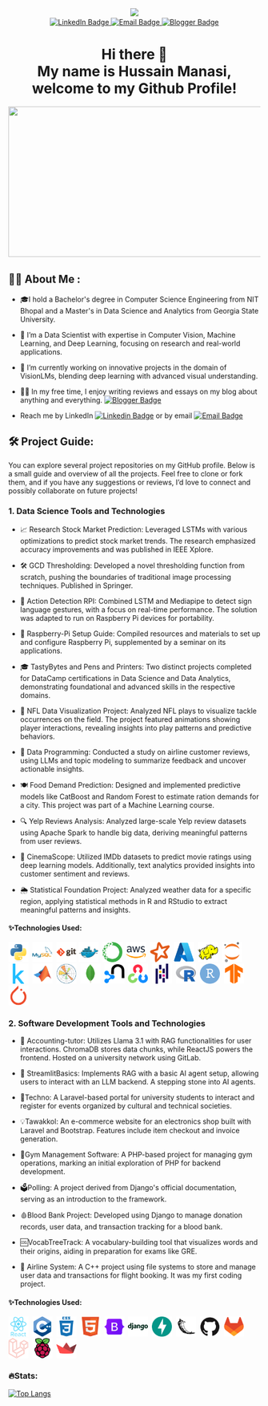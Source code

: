 
<!--
**codesbyhussain/codesbyhussain** is a ✨ _special_ ✨ repository because its `README.md` (this file) appears on your GitHub profile.

Here are some ideas to get you started:
-->

<div id="header" align="center">
  <img src="https://media.giphy.com/media/M9gbBd9nbDrOTu1Mqx/giphy.gif" width="100"/>

<div id="badges">
  <a href="https://www.linkedin.com/in/hussain-manasi/">
    <img src="https://img.shields.io/badge/LinkedIn-blue?style=for-the-badge&logo=linkedin&logoColor=white" alt="LinkedIn Badge"/>
  </a>
  <a href="mailto:hussainjmanasi@gmail.com">
    <img src="https://img.shields.io/badge/Gmail-D14836?style=for-the-badge&logo=gmail&logoColor=white" alt="Email Badge"/>
  </a>
  <a href="https://reviewshm.blogspot.com/">
    <img src="https://img.shields.io/badge/Blogger-FF5722?style=for-the-badge&logo=blogger&logoColor=white" alt="Blogger Badge"/>
  </a>
  </div>
<h1> Hi there 👋 <br/>
My name is Hussain Manasi, welcome to my Github Profile!</h1>
  </div>

<div align="center">
  <img src="https://media.giphy.com/media/dWesBcTLavkZuG35MI/giphy.gif" width="600" height="300"/>
</div>

## 🧑‍💻 About Me :

- 🎓I hold a Bachelor's degree in Computer Science Engineering from NIT Bhopal and a Master's in Data Science and Analytics from Georgia State University.

- 🔭 I’m a Data Scientist with expertise in Computer Vision, Machine Learning, and Deep Learning, focusing on research and real-world applications.

- 🌱 I’m currently working on innovative projects in the domain of VisionLMs, blending deep learning with advanced visual understanding.

- ✍🏽 In my free time, I enjoy writing reviews and essays on my blog about anything and everything. [![Blogger Badge](https://img.shields.io/badge/Blogger-FF5722?style=for-the-badge&logo=blogger&logoColor=white
)](https://reviewshm.blogspot.com/)

- Reach me by LinkedIn [![Linkedin Badge](https://img.shields.io/badge/LinkedIn-blue?style=for-the-badge&logo=linkedin&logoColor=white)](https://www.linkedin.com/in/hussain-manasi/) or by email [![Email Badge](https://img.shields.io/badge/Gmail-D14836?style=for-the-badge&logo=gmail&logoColor=white)](mailto:hussainjmanasi@gmail.com)


## 🛠️ Project Guide:

You can explore several project repositories on my GitHub profile. Below is a small guide and overview of all the projects. Feel free to clone or fork them, and if you have any suggestions or reviews, I’d love to connect and possibly collaborate on future projects!

### 1. Data Science Tools and Technologies

- 📈 Research Stock Market Prediction: Leveraged LSTMs with various optimizations to predict stock market trends. The research emphasized accuracy improvements and was published in IEEE Xplore.

- 🛠️ GCD Thresholding: Developed a novel thresholding function from scratch, pushing the boundaries of traditional image processing techniques. Published in Springer.

- 🤟 Action Detection RPI: Combined LSTM and Mediapipe to detect sign language gestures, with a focus on real-time performance. The solution was adapted to run on Raspberry Pi devices for portability.

- 🍓 Raspberry-Pi Setup Guide: Compiled resources and materials to set up and configure Raspberry Pi, supplemented by a seminar on its applications.

- 🎓 TastyBytes and Pens and Printers: Two distinct projects completed for DataCamp certifications in Data Science and Data Analytics, demonstrating foundational and advanced skills in the respective domains.

- 🏈 NFL Data Visualization Project: Analyzed NFL plays to visualize tackle occurrences on the field. The project featured animations showing player interactions, revealing insights into play patterns and predictive behaviors.

- 💬 Data Programming: Conducted a study on airline customer reviews, using LLMs and topic modeling to summarize feedback and uncover actionable insights.

- 🍽️ Food Demand Prediction: Designed and implemented predictive models like CatBoost and Random Forest to estimate ration demands for a city. This project was part of a Machine Learning course.

- 🔍 Yelp Reviews Analysis: Analyzed large-scale Yelp review datasets using Apache Spark to handle big data, deriving meaningful patterns from user reviews.

- 🎥 CinemaScope: Utilized IMDb datasets to predict movie ratings using deep learning models. Additionally, text analytics provided insights into customer sentiment and reviews.

- 🌦️ Statistical Foundation Project: Analyzed weather data for a specific region, applying statistical methods in R and RStudio to extract meaningful patterns and insights.

#### ✨Technologies Used:
<div>
  <img src="https://github.com/devicons/devicon/blob/master/icons/python/python-original.svg" title="Python" alt="Python" width="40" height="40"/>&nbsp;
  <img src="https://github.com/devicons/devicon/blob/master/icons/mysql/mysql-original-wordmark.svg" title="MySQL"  alt="MySQL" width="40" height="40"/>&nbsp;
  <img src="https://github.com/devicons/devicon/blob/master/icons/git/git-original-wordmark.svg" title="Git" **alt="Git" width="40" height="40"/>
  <img src="https://github.com/devicons/devicon/blob/master/icons/docker/docker-original.svg" title="Docker"  alt="Docker" width="40" height="40"/>&nbsp;
  <img src="https://github.com/devicons/devicon/blob/master/icons/anaconda/anaconda-original.svg" title="Conda"  alt="Conda" width="40" height="40"/>&nbsp;
  <img src="https://github.com/devicons/devicon/blob/master/icons/amazonwebservices/amazonwebservices-original-wordmark.svg" title="AWS"  alt="AWS" width="40" height="40"/>&nbsp;
  <img src="https://github.com/devicons/devicon/blob/master/icons/apachespark/apachespark-original.svg" title="Spark"  alt="Spark" width="40" height="40"/>&nbsp;
  <img src="https://github.com/devicons/devicon/blob/master/icons/azure/azure-original.svg" title="Azure"  alt="Azure" width="40" height="40"/>&nbsp;
  <img src="https://github.com/devicons/devicon/blob/master/icons/hadoop/hadoop-original.svg" title="Hadoop"  alt="Hadoop" width="40" height="40"/>&nbsp;
  <img src="https://github.com/devicons/devicon/blob/master/icons/jupyter/jupyter-original.svg" title="Jupyter"  alt="Jupyter" width="40" height="40"/>&nbsp;
  <img src="https://github.com/devicons/devicon/blob/master/icons/kaggle/kaggle-original.svg" title="Kaggle"  alt="Kaggle" width="40" height="40"/>&nbsp;
  <img src="https://github.com/devicons/devicon/blob/master/icons/matlab/matlab-original.svg" title="Matlab"  alt="Matlab" width="40" height="40"/>&nbsp;
  <img src="https://github.com/devicons/devicon/blob/master/icons/matplotlib/matplotlib-original.svg" title="Matplotlib"  alt="Matplotlib" width="40" height="40"/>&nbsp;
  <img src="https://github.com/devicons/devicon/blob/master/icons/mongodb/mongodb-original.svg" title="Mongodb"  alt="Mongodb" width="40" height="40"/>&nbsp;
  <img src="https://github.com/devicons/devicon/blob/master/icons/neo4j/neo4j-original.svg" title="Neo4j"  alt="Neo4j" width="40" height="40"/>&nbsp;
  <img src="https://github.com/devicons/devicon/blob/master/icons/opencv/opencv-original.svg" title="OpenCV"  alt="OpenCV" width="40" height="40"/>&nbsp;
  <img src="https://github.com/devicons/devicon/blob/master/icons/pandas/pandas-original.svg" title="Pandas"  alt="Pandas" width="40" height="40"/>&nbsp;
  <img src="https://github.com/devicons/devicon/blob/master/icons/r/r-original.svg" title="R"  alt="R" width="40" height="40"/>&nbsp;
  <img src="https://github.com/devicons/devicon/blob/master/icons/rstudio/rstudio-original.svg" title="Rstudio"  alt="Rstudio" width="40" height="40"/>&nbsp;
  <img src="https://github.com/devicons/devicon/blob/master/icons/tensorflow/tensorflow-original.svg" title="Tensorflow"  alt="Tensorflow" width="40" height="40"/>&nbsp;
  <img src="https://github.com/devicons/devicon/blob/master/icons/pytorch/pytorch-original.svg" title="Torch"  alt="Torch" width="40" height="40"/>&nbsp;
</div>


### 2. Software Development Tools and Technologies

- 🧾 Accounting-tutor: Utilizes Llama 3.1 with RAG functionalities for user interactions. ChromaDB stores data chunks, while ReactJS powers the frontend. Hosted on a university network using GitLab.

- 📛 StreamlitBasics: Implements RAG with a basic AI agent setup, allowing users to interact with an LLM backend. A stepping stone into AI agents.

- 🔎Techno: A Laravel-based portal for university students to interact and register for events organized by cultural and technical societies.

- 💡Tawakkol: An e-commerce website for an electronics shop built with Laravel and Bootstrap. Features include item checkout and invoice generation.

- 💪Gym Management Software: A PHP-based project for managing gym operations, marking an initial exploration of PHP for backend development.

- 🗳️Polling: A project derived from Django's official documentation, serving as an introduction to the framework.

- 🩸Blood Bank Project: Developed using Django to manage donation records, user data, and transaction tracking for a blood bank.

- 🆒VocabTreeTrack: A vocabulary-building tool that visualizes words and their origins, aiding in preparation for exams like GRE.

- 🛫 Airline System: A C++ project using file systems to store and manage user data and transactions for flight booking. It was my first coding project.

#### ✨Technologies Used:
<div>
  <img src="https://github.com/devicons/devicon/blob/master/icons/react/react-original-wordmark.svg" title="ReactJS" alt="ReactJS" width="40" height="40"/>&nbsp;
  <img src="https://github.com/devicons/devicon/blob/master/icons/cplusplus/cplusplus-original.svg" title="C++"  alt="C++" width="40" height="40"/>&nbsp;
  <img src="https://github.com/devicons/devicon/blob/master/icons/css3/css3-plain-wordmark.svg"  title="CSS3" alt="CSS" width="40" height="40"/>&nbsp;
  <img src="https://github.com/devicons/devicon/blob/master/icons/html5/html5-original.svg" title="HTML5" alt="HTML" width="40" height="40"/>&nbsp;
  <img src="https://github.com/devicons/devicon/blob/master/icons/bootstrap/bootstrap-original.svg" title="Bootstrap"  alt="Bootstrap" width="40" height="40"/>&nbsp;
  <img src="https://github.com/devicons/devicon/blob/master/icons/django/django-plain-wordmark.svg" title="Django"  alt="Django" width="40" height="40"/>&nbsp;
  <img src="https://github.com/devicons/devicon/blob/master/icons/fastapi/fastapi-original.svg" title="FastAPI"  alt="FastAPI" width="40" height="40"/>&nbsp;
  <img src="https://github.com/devicons/devicon/blob/master/icons/flask/flask-original.svg" title="Flask"  alt="Flask" width="40" height="40"/>&nbsp;
  <img src="https://github.com/devicons/devicon/blob/master/icons/github/github-original.svg" title="Github"  alt="Github" width="40" height="40"/>&nbsp;
  <img src="https://github.com/devicons/devicon/blob/master/icons/gitlab/gitlab-original.svg" title="Gitlab"  alt="Gitlab" width="40" height="40"/>&nbsp;
  <img src="https://github.com/devicons/devicon/blob/master/icons/laravel/laravel-line.svg" title="Laravel"  alt="Laravel" width="40" height="40"/>&nbsp;
  <img src="https://github.com/devicons/devicon/blob/master/icons/raspberrypi/raspberrypi-original.svg" title="Rpi"  alt="Rpi" width="40" height="40"/>&nbsp;
  <img src="https://github.com/devicons/devicon/blob/master/icons/streamlit/streamlit-original.svg" title="Streamlit"  alt="Streamlit" width="40" height="40"/>&nbsp;
  </div>

### 🔥Stats:

[![Top Langs](https://github-readme-stats.vercel.app/api/top-langs/?username=codesbyhussain&layout=compact&theme=vision-friendly-dark)](https://github.com/anuraghazra/github-readme-stats)
